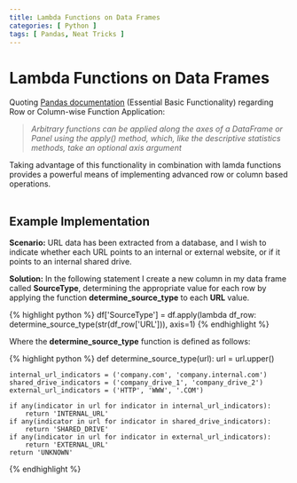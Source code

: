 ```yaml
---
title: Lambda Functions on Data Frames
categories: [ Python ]
tags: [ Pandas, Neat Tricks ]
---
```


# Lambda Functions on Data Frames

Quoting [Pandas documentation](https://pandas.pydata.org/pandas-docs/stable/basics.html) (Essential Basic Functionality) regarding Row or Column-wise Function Application:

> _Arbitrary functions can be applied along the axes of a DataFrame or Panel using the apply() method, which, like the descriptive statistics methods, take an optional axis argument_

Taking advantage of this functionality in combination with lamda functions provides a powerful means of implementing advanced row or column based operations.
<br><br>

## Example Implementation

**Scenario:** URL data has been extracted from a database, and I wish to indicate whether each URL points to an internal or external website, or if it points to an internal shared drive.

**Solution:** In the following statement I create a new column in my data frame called **SourceType**, determining the appropriate value for each row by applying the function **determine_source_type** to each **URL** value.

{% highlight python %}
df['SourceType'] = df.apply(lambda df_row: determine_source_type(str(df_row['URL'])), axis=1)
{% endhighlight %}

Where the **determine_source_type** function is defined as follows:

{% highlight python %}
def determine_source_type(url):
    url = url.upper()

    internal_url_indicators = ('company.com', 'company.internal.com')
    shared_drive_indicators = ('company_drive_1', 'company_drive_2')
    external_url_indicators = ('HTTP', 'WWW', '.COM')

    if any(indicator in url for indicator in internal_url_indicators):
        return 'INTERNAL_URL'
    if any(indicator in url for indicator in shared_drive_indicators):
        return 'SHARED_DRIVE'
    if any(indicator in url for indicator in external_url_indicators):
        return 'EXTERNAL_URL'
    return 'UNKNOWN'
{% endhighlight %}
